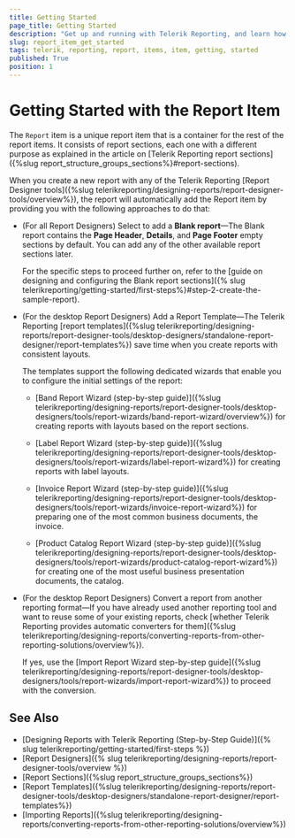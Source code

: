 ```yaml
---
title: Getting Started
page_title: Getting Started
description: "Get up and running with Telerik Reporting, and learn how to create and use the Report item in reports."
slug: report_item_get_started
tags: telerik, reporting, report, items, item, getting, started
published: True
position: 1
---
```


# Getting Started with the Report Item 

The `Report` item is a unique report item that is a container for the rest of the report items. It consists of report sections, each one with a different purpose as explained in the article on [Telerik Reporting report sections]({%slug report_structure_groups_sections%}#report-sections).

When you create a new report with any of the Telerik Reporting [Report Designer tools]({%slug telerikreporting/designing-reports/report-designer-tools/overview%}), the report will automatically add the Report item by providing you with the following approaches to do that: 

* (For all Report Designers) Select to add a **Blank report**&mdash;The Blank report contains the **Page Header**, **Details**, and **Page Footer** empty sections by default. You can add any of the other available report sections later. 

  For the specific steps to proceed further on, refer to the [guide on designing and configuring the Blank report sections]({% slug telerikreporting/getting-started/first-steps%}#step-2-create-the-sample-report). 

* (For the desktop Report Designers) Add a Report Template&mdash;The Telerik Reporting [report templates]({%slug telerikreporting/designing-reports/report-designer-tools/desktop-designers/standalone-report-designer/report-templates%}) save time when you create reports with consistent layouts. 

  The templates support the following dedicated wizards that enable you to configure the initial settings of the report: 

  * [Band Report Wizard (step-by-step guide)]({%slug telerikreporting/designing-reports/report-designer-tools/desktop-designers/tools/report-wizards/band-report-wizard/overview%}) for creating reports with layouts based on the report sections.

  * [Label Report Wizard (step-by-step guide)]({%slug telerikreporting/designing-reports/report-designer-tools/desktop-designers/tools/report-wizards/label-report-wizard%}) for creating reports with label layouts.

  * [Invoice Report Wizard (step-by-step guide)]({%slug telerikreporting/designing-reports/report-designer-tools/desktop-designers/tools/report-wizards/invoice-report-wizard%}) for preparing one of the most common business documents, the invoice.

  * [Product Catalog Report Wizard (step-by-step guide)]({%slug telerikreporting/designing-reports/report-designer-tools/desktop-designers/tools/report-wizards/product-catalog-report-wizard%}) for creating one of the most useful business presentation documents, the catalog.


* (For the desktop Report Designers) Convert a report from another reporting format&mdash;If you have already used another reporting tool and want to reuse some of your existing reports, check [whether Telerik Reporting provides automatic converters for them]({%slug telerikreporting/designing-reports/converting-reports-from-other-reporting-solutions/overview%}). 

  If yes, use the [Import Report Wizard step-by-step guide]({%slug telerikreporting/designing-reports/report-designer-tools/desktop-designers/tools/report-wizards/import-report-wizard%}) to proceed with the conversion.


## See Also

* [Designing Reports with Telerik Reporting (Step-by-Step Guide)]({% slug telerikreporting/getting-started/first-steps %})
* [Report Designers]({% slug telerikreporting/designing-reports/report-designer-tools/overview %})
* [Report Sections]({%slug report_structure_groups_sections%})
* [Report Templates]({%slug telerikreporting/designing-reports/report-designer-tools/desktop-designers/standalone-report-designer/report-templates%})
* [Importing Reports]({%slug telerikreporting/designing-reports/converting-reports-from-other-reporting-solutions/overview%})
